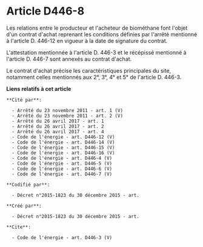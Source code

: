 # Article D446-8

Les relations entre le producteur et l'acheteur de biométhane font l'objet d'un contrat d'achat reprenant les conditions
définies par l'arrêté mentionné à l'article D. 446-12 en vigueur à la date de signature du contrat. 

L'attestation mentionnée à l'article D. 446-3 et le récépissé mentionné à l'article D. 446-7 sont annexés au contrat
d'achat. 

Le contrat d'achat précise les caractéristiques principales du site, notamment celles mentionnés aux 2°, 3°, 4° et 5° de
l'article D. 446-3.

**Liens relatifs à cet article**

	**Cité par**:

	  - Arrêté du 23 novembre 2011 - art. 1 (V)
	  - Arrêté du 23 novembre 2011 - art. 2 (V)
	  - Arrêté du 26 avril 2017 - art. 1
	  - Arrêté du 26 avril 2017 - art. 2
	  - Arrêté du 26 avril 2017 - art. 4
	  - Code de l'énergie - art. D446-12 (V)
	  - Code de l'énergie - art. D446-14 (V)
	  - Code de l'énergie - art. D446-15 (V)
	  - Code de l'énergie - art. D446-16 (V)
	  - Code de l'énergie - art. D446-4 (V)
	  - Code de l'énergie - art. D446-5 (V)
	  - Code de l'énergie - art. D446-6 (V)
	  - Code de l'énergie - art. D446-7 (V)

	**Codifié par**:

	  - Décret n°2015-1823 du 30 décembre 2015 - art.

	**Créé par**:

	  - Décret n°2015-1823 du 30 décembre 2015 - art.

	**Cite**:

	  - Code de l'énergie - art. D446-3 (V)
